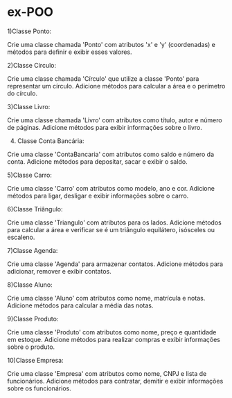 # ex-POO


1)Classe Ponto: 

Crie uma classe chamada 'Ponto' com atributos 'x' e 'y' (coordenadas) e métodos para definir e exibir esses valores. 

2)Classe Círculo: 

Crie uma classe chamada 'Círculo' que utilize a classe 'Ponto' para representar um círculo. Adicione métodos para calcular a área e o perímetro do círculo. 

3)Classe Livro: 

Crie uma classe chamada 'Livro' com atributos como título, autor e número de páginas. Adicione métodos para exibir informações sobre o livro. 

 4) Classe Conta Bancária: 

Crie uma classe 'ContaBancaria' com atributos como saldo e número da conta. Adicione métodos para depositar, sacar e exibir o saldo. 

 5)Classe Carro: 

Crie uma classe 'Carro' com atributos como modelo, ano e cor. Adicione métodos para ligar, desligar e exibir informações sobre o carro. 

6)Classe Triângulo: 

Crie uma classe 'Triangulo' com atributos para os lados. Adicione métodos para calcular a área e verificar se é um triângulo equilátero, isósceles ou escaleno. 

7)Classe Agenda: 

Crie uma classe 'Agenda' para armazenar contatos. Adicione métodos para adicionar, remover e exibir contatos. 

8)Classe Aluno: 

Crie uma classe 'Aluno' com atributos como nome, matrícula e notas. Adicione métodos para calcular a média das notas. 

9)Classe Produto: 

Crie uma classe 'Produto' com atributos como nome, preço e quantidade em estoque. Adicione métodos para realizar compras e exibir informações sobre o produto. 

10)Classe Empresa: 

Crie uma classe 'Empresa' com atributos como nome, CNPJ e lista de funcionários. Adicione métodos para contratar, demitir e exibir informações sobre os funcionários. 
